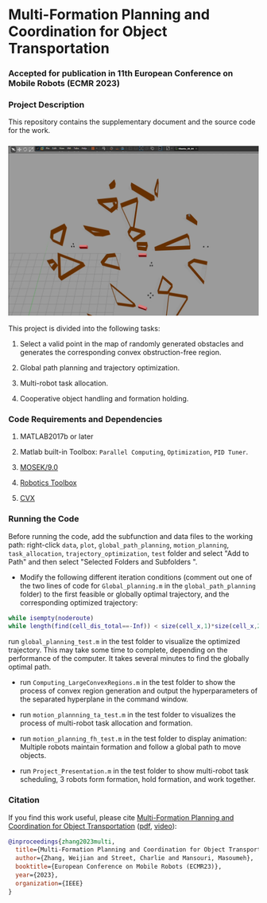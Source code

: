 # Multi-Formation Planning and Coordination for Object Transportation #
### **Accepted for publication in 11th European Conference on Mobile Robots (ECMR 2023)**
### Project Description
This repository contains the supplementary document and the source code for the work.
### 
<!--[![Multi-Formation Planning and Coordination for Object Transportation](./ecmr.png)](https://www.bilibili.com/video/BV1sP41167F8/?spm_id_from=333.999.0.0)) -->
[<img src="./ecmr.png" alt="Multi-Formation Planning and Coordination for Object Transportation" width="600">](https://www.bilibili.com/video/BV1sP41167F8/?spm_id_from=333.999.0.0)

This project is divided into the following tasks:
1.  Select a valid point in the map of randomly generated obstacles and generates the corresponding convex obstruction-free region.

2.  Global path planning and trajectory optimization.

3. Multi-robot task allocation.

4. Cooperative object handling and formation holding.

### Code Requirements and Dependencies
1. MATLAB2017b or later

2. Matlab built-in Toolbox: `Parallel Computing`, `Optimization`, `PID Tuner`.

3. [MOSEK/9.0](https://github.com/star2dust/MOSEK-MATLAB)

4. [Robotics Toolbox](https://github.com/star2dust/Robotics-Toolbox)

5. [CVX](https://github.com/cvxr/CVX)

### Running the Code
Before running the code, add the subfunction and data files to the working path: right-click `data`, `plot`, `global_path_planning`, `motion_planning`, `task_allocation`, `trajectory_optimization`, `test` folder and select "Add to Path" and then select "Selected Folders and Subfolders ".

- Modify the following different iteration conditions (comment out one of the two lines of code for  `Global_planning.m` in the `global_path_planning` folder) to the first feasible or globally optimal trajectory, and the corresponding optimized trajectory:

```matlab
while isempty(noderoute)
while length(find(cell_dis_total==-Inf)) < size(cell_x,1)*size(cell_x,2)*0.9
```

run `global_planning_test.m` in the test folder to visualize the optimized trajectory.
This may take some time to complete, depending on the performance of the computer. It takes several minutes to find the globally optimal path.

- run `Computing_LargeConvexRegions.m` in the test folder to show the process of convex region generation and output the hyperparameters of the separated hyperplane in the command window.

- run `motion_plannning_ta_test.m` in the test folder to visualizes the process of multi-robot task allocation and formation.

- run `motion_planning_fh_test.m` in the test folder to display animation: Multiple robots maintain formation and follow a global path to move objects.

- run `Project_Presentation.m` in the test folder to show multi-robot task scheduling, 3 robots form formation, hold formation, and work together.

### Citation

If you find this work useful, please cite [	Multi-Formation Planning and Coordination for Object Transportation](https://scholar.google.co.uk/scholar?hl=zh-CN&as_sdt=0%2C5&as_vis=1&q=multi-formation+planning+and+coordination+for+object+transportation&btnG=) ([pdf](http://pure-oai.bham.ac.uk/ws/portalfiles/portal/199111934/paper_1158.pdf), [video](https://youtu.be/RaVryMaow8w)):

```bibtex
@inproceedings{zhang2023multi,
  title={Multi-Formation Planning and Coordination for Object Transportation},
  author={Zhang, Weijian and Street, Charlie and Mansouri, Masoumeh},
  booktitle={European Conference on Mobile Robots (ECMR23)},
  year={2023},
  organization={IEEE}
}
```
